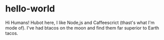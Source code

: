 # hello-world

Hi Humans!
Hubot here, I like Node,js and Caffeescrict (thast's what I'm mode of).
I've had btacos on the moon and find them far superior to Earth tacos.
